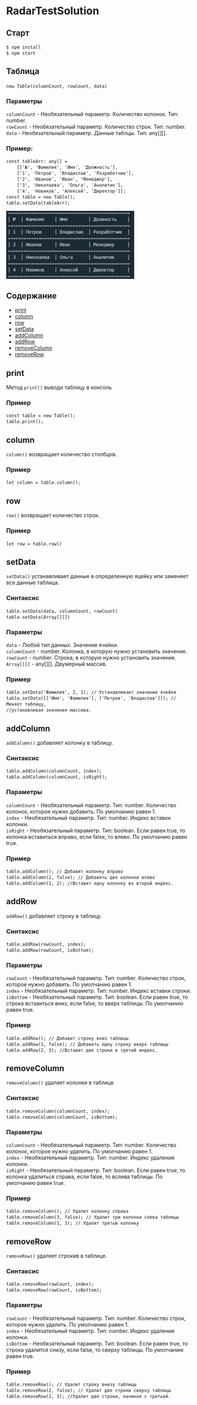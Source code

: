 # RadarTestSolution
## Старт

```
$ npm install
$ npm start
```

## Таблица
`new Table(columnCount, rowCount, data)`
### Параметры
`columnCount` - Необязательный параметр. Количество колонок. Тип: number.  
`rowCount` - Необязательный параметр. Количество строк. Тип: number.  
`data` - Необязательный параметр. Данные таблцы. Тип: any[][].
### Пример:

```
const tableArr: any[] =
    [['№', 'Фамилия', 'Имя', 'Должность'],
    ['1', 'Петров', 'Владислав', 'Разработчик'],
    ['2', 'Иванов', 'Иван', 'Менеджер'],
    ['3', 'Николаева', 'Ольга', 'Аналитик'],
    ['4', 'Новиков', 'Алексей', 'Директор']];
const table = new Table();
table.setData(tableArr);
```

![table](image/table-example.png)

## Содержание

 - [print](#print)
 - [column](#column)
 - [row](#row)
 - [setData](#setdata)
 - [addColumn](#addcolumn)
 - [addRow](#addrow)
 - [removeColumn](#removecolumn)
 - [removeRow](#removerow)

## print
Метод `print()` выводи таблицу в консоль
### Пример
```
const table = new Table();
table.print();
```

## column
`column()` возвращает количество столбцов.
### Пример 
```
let column = table.column();
```
## row
`row()` возвращает количество строк.
### Пример
```
let row = table.row()
```
## setData
`setData()` устанавливает данные в определенную яцейку или заменяет все данные таблица.
### Синтаксис
```
table.setData(data, columnCount, rowCount)
table.setData(Array[][])
```
### Параметры 
`data` - Любой тип данных. Значение ячейки.  
`columnCount` - number. Колонка, в которую нужно установить значение.  
`rowCount` - number. Строка, в которую нужно установить значение.  
`Array[][]` - any[][]. Двумерный массив.

### Пример
```
table.setData('Фамилия', 2, 1); // Устанавливает значение ячейки
table.setData([['Имя', 'Фамилия'], ['Петров', 'Владислав']]); // Меняет таблицу,  
//устанавливая значения массива.
```
## addColumn
`addColumn()` добавляет колонку в таблицу.
### Синтаксис
```
table.addColumn(columnCount, index);
table.addColumn(columnCount, isRight);
```
### Параметры
`columnCount` - Необязательный параметр. Тип: number. Количество колонок, которое нужно добавить. По умолчанию равен 1.   
`index` - Необязательный параметр. Тип: number. Индекс вставки колонки.  
`isRight` - Необязательный параметр. Тип: boolean. Если равен true, то колонка вставиться вправо, если false, то влево. По умолчанию равен true.  
### Пример
```
table.addColumn(); // Добавит колонку вправо
table.addColumn(2, false); // Добавить две колонки влево
table.addColumn(1, 2); //Вставит одну колонку во второй индекс.
```
## addRow
`addRow()` добавляет строку в таблицу.
### Синтаксис
```
table.addRow(rowCount, index);
table.addRow(rowCount, isBottom);
```
### Параметры
`rowCount` - Необязательный параметр. Тип: number. Количество строк, которое нужно добавить. По умолчанию равен 1.   
`index` - Необязательный параметр. Тип: number. Индекс вставки строки.  
`isBottom` - Необязательный параметр. Тип: boolean. Если равен true, то строка вставиться вниз, если false, то вверх таблицы. По умолчанию равен true.
### Пример
```
table.addRow(); // Добавит строку вниз таблицы
table.addRow(1, false); // Добавить одну строку вверх таблицы
table.addRow(2, 3); //Вставит две строки в третий индекс.
```
## removeColumn
`removeColumn()` удаляет колонки в таблице
### Синтаксис
```
table.removeColumn(columnCount, index);
table.removeColumn(columnCount, isBottom);
```
### Параметры
`columnCount` - Необязательный параметр. Тип: number. Количество колонок, которое нужно удалить. По умолчанию равен 1.   
`index` - Необязательный параметр. Тип: number. Индекс удаления колонки.  
`isRight` - Необязательный параметр. Тип: boolean. Если равен true, то колонка удалиться справа, если false, то вслева таблицы. По умолчанию равен true.
### Пример
```
table.removeColumn(); // Удалит колонку справа
table.removeColumn(3, false); // Удалит три колонки слева таблицы
table.removeColumn(1, 3); // Удалит третью колонку
```
## removeRow
`removeRow()` удаляет строкив в таблице.
### Синтаксис
```
table.removeRow(rowCount, index);
table.removeRow(rowCount, isBottom);
```
### Параметры
`rowCount` - Необязательный параметр. Тип: number. Количество строк, которое нужно удалить. По умолчанию равен 1.   
`index` - Необязательный параметр. Тип: number. Индекс удаления колонки.  
`isBottom` - Необязательный параметр. Тип: boolean. Если равен true, то строка удалится снизу, если false, то сверху таблицы. По умолчанию равен true.
### Пример
```
table.removeRow(); // Удалит строку внизу таблицы
table.removeRow(2, false); // Удалит две строки сверху таблицы
table.removeRow(2, 3); //Удалит две строки, начиная с третьей.
```


